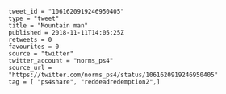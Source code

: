 ```
tweet_id = "1061620919246950405"
type = "tweet"
title = "Mountain man"
published = 2018-11-11T14:05:25Z
retweets = 0
favourites = 0
source = "twitter"
twitter_account = "norms_ps4"
source_url = "https://twitter.com/norms_ps4/status/1061620919246950405"
tag = [ "ps4share", "reddeadredemption2",]
```

<p class='image'><img src='https://mnf.m17s.net/2018/11/11/DruimSDXgAAcYQK.jpg' alt=''></p>

